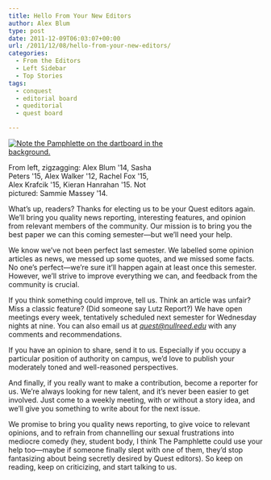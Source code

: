 ```yaml
---
title: Hello From Your New Editors
author: Alex Blum
type: post
date: 2011-12-09T06:03:07+00:00
url: /2011/12/08/hello-from-your-new-editors/
categories:
  - From the Editors
  - Left Sidebar
  - Top Stories
tags:
  - conquest
  - editorial board
  - queditorial
  - quest board

---
```

<div id="attachment_1113" style="width: 310px" class="wp-caption alignleft">
  <a href="https://i2.wp.com/www.reedquest.org/wp-content/uploads/2011/12/305321_2695370943474_1232596800_33163780_1795385238_n.jpeg"><img class="size-medium wp-image-1113" title="Conquest 2.0" src="https://i0.wp.com/www.reedquest.org/wp-content/uploads/2011/12/305321_2695370943474_1232596800_33163780_1795385238_n-300x200.jpg?resize=300%2C200" alt="Note the Pamphlette on the dartboard in the background." data-recalc-dims="1" /></a>
  
  <p class="wp-caption-text">
    From left, zigzagging: Alex Blum '14, Sasha Peters '15, Alex Walker '12, Rachel Fox '15, Alex Krafcik '15, Kieran Hanrahan '15. Not pictured: Sammie Massey '14.
  </p>
</div>

What&#8217;s up, readers? Thanks for electing us to be your Quest editors again. We&#8217;ll bring you quality news reporting, interesting features, and opinion from relevant members of the community. Our mission is to bring you the best paper we can this coming semester—but we&#8217;ll need your help.

We know we&#8217;ve not been perfect last semester. We labelled some opinion articles as news, we messed up some quotes, and we missed some facts. No one&#8217;s perfect—we&#8217;re sure it&#8217;ll happen again at least once this semester. However, we&#8217;ll strive to improve everything we can, and feedback from the community is crucial.

If you think something could improve, tell us. Think an article was unfair? Miss a classic feature? (Did someone say Lutz Report?) We have open meetings every week, tentatively scheduled next semester for Wednesday nights at nine. You can also email us at [_&#x71;&#x75;&#x65;&#x73;&#x74;&#x40;<span class="oe_displaynone">null</span>&#x72;&#x65;&#x65;&#x64;&#x2e;&#x65;&#x64;&#x75;_][1] with any comments and recommendations.

If you have an opinion to share, send it to us. Especially if you occupy a particular position of authority on campus, we&#8217;d love to publish your moderately toned and well-reasoned perspectives.

And finally, if you really want to make a contribution, become a reporter for us. We&#8217;re always looking for new talent, and it&#8217;s never been easier to get involved. Just come to a weekly meeting, with or without a story idea, and we&#8217;ll give you something to write about for the next issue.

We promise to bring you quality news reporting, to give voice to relevant opinions, and to refrain from channelling our sexual frustrations into mediocre comedy (hey, student body, I think The Pamphlette could use your help too—maybe if someone finally slept with one of them, they&#8217;d stop fantasizing about being secretly desired by Quest editors). So keep on reading, keep on criticizing, and start talking to us.

 [1]: mailto:&#x71;&#x75;&#x65;&#x73;&#x74;&#x40;&#x72;&#x65;&#x65;&#x64;&#x2e;&#x65;&#x64;&#x75;
